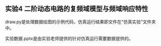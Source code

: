 ## 实验4 二阶动态电路的复频域模型与频域响应特性

draw.py是处理数据绘图的示例代码，仿真运行结果即文件在“仿真实验”文件夹中。

实验数据.pptx是由实验老师提供的针对仿真运行需要数据提供的。